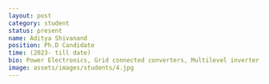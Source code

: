 ```yaml
---
layout: post
category: student
status: present
name: Aditya Shivanand
position: Ph.D Candidate
time: (2023- till date)
bio: Power Electronics, Grid connected converters, Multilevel inverter, DC circuit breaker
image: assets/images/students/4.jpg
---
```

